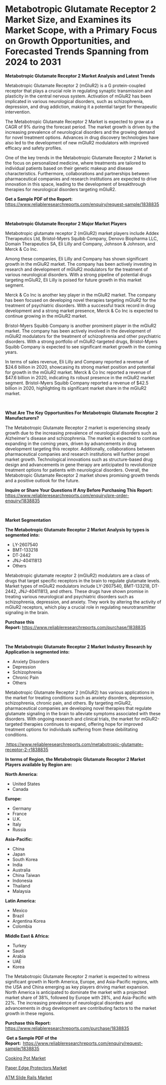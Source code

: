 <p><h1>Metabotropic Glutamate Receptor 2 Market Size, and Examines its Market Scope, with a Primary Focus on Growth Opportunities, and Forecasted Trends Spanning from 2024 to 2031</h1></p><p><strong>Metabotropic Glutamate Receptor 2 Market Analysis and Latest Trends</strong></p>
<p><p>Metabotropic Glutamate Receptor 2 (mGluR2) is a G protein-coupled receptor that plays a crucial role in regulating synaptic transmission and plasticity in the central nervous system. Activation of mGluR2 has been implicated in various neurological disorders, such as schizophrenia, depression, and drug addiction, making it a potential target for therapeutic intervention.</p><p>The Metabotropic Glutamate Receptor 2 Market is expected to grow at a CAGR of 9% during the forecast period. The market growth is driven by the increasing prevalence of neurological disorders and the growing demand for novel treatment options. Advances in drug discovery technologies have also led to the development of new mGluR2 modulators with improved efficacy and safety profiles.</p><p>One of the key trends in the Metabotropic Glutamate Receptor 2 Market is the focus on personalized medicine, where treatments are tailored to individual patients based on their genetic makeup and disease characteristics. Furthermore, collaborations and partnerships between pharmaceutical companies and research institutions are expected to drive innovation in this space, leading to the development of breakthrough therapies for neurological disorders targeting mGluR2.</p></p>
<p><strong>Get a Sample PDF of the Report:&nbsp;</strong> <a href="https://www.reliableresearchreports.com/enquiry/request-sample/1838835">https://www.reliableresearchreports.com/enquiry/request-sample/1838835</a></p>
<p>&nbsp;</p>
<p><strong>Metabotropic Glutamate Receptor 2 Major Market Players</strong></p>
<p><p>Metabotropic glutamate receptor 2 (mGluR2) market players include Addex Therapeutics Ltd, Bristol-Myers Squibb Company, Denovo Biopharma LLC, Domain Therapeutics SA, Eli Lilly and Company, Johnson & Johnson, and Merck & Co Inc. </p><p>Among these companies, Eli Lilly and Company has shown significant growth in the mGluR2 market. The company has been actively investing in research and development of mGluR2 modulators for the treatment of various neurological disorders. With a strong pipeline of potential drugs targeting mGluR2, Eli Lilly is poised for future growth in this market segment.</p><p>Merck & Co Inc is another key player in the mGluR2 market. The company has been focused on developing novel therapies targeting mGluR2 for the treatment of psychiatric disorders. With a successful track record in drug development and a strong market presence, Merck & Co Inc is expected to continue growing in the mGluR2 market.</p><p>Bristol-Myers Squibb Company is another prominent player in the mGluR2 market. The company has been actively involved in the development of mGluR2 modulators for the treatment of schizophrenia and other psychiatric disorders. With a strong portfolio of mGluR2-targeted drugs, Bristol-Myers Squibb Company is expected to see significant market growth in the coming years.</p><p>In terms of sales revenue, Eli Lilly and Company reported a revenue of $24.6 billion in 2020, showcasing its strong market position and potential for growth in the mGluR2 market. Merck & Co Inc reported a revenue of $47.6 billion in 2020, indicating its robust presence in the mGluR2 market segment. Bristol-Myers Squibb Company reported a revenue of $42.5 billion in 2020, highlighting its significant market share in the mGluR2 market.</p></p>
<p>&nbsp;</p>
<p><strong>What Are The Key Opportunities For Metabotropic Glutamate Receptor 2 Manufacturers?</strong></p>
<p><p>The Metabotropic Glutamate Receptor 2 market is experiencing steady growth due to the increasing prevalence of neurological disorders such as Alzheimer's disease and schizophrenia. The market is expected to continue expanding in the coming years, driven by advancements in drug development targeting this receptor. Additionally, collaborations between pharmaceutical companies and research institutions will further propel market growth. Technological innovations such as structure-based drug design and advancements in gene therapy are anticipated to revolutionize treatment options for patients with neurological disorders. Overall, the Metabotropic Glutamate Receptor 2 market shows promising growth trends and a positive outlook for the future.</p></p>
<p><strong>Inquire or Share Your Questions If Any Before Purchasing This Report:</strong> <a href="https://www.reliableresearchreports.com/enquiry/pre-order-enquiry/1838835">https://www.reliableresearchreports.com/enquiry/pre-order-enquiry/1838835</a></p>
<p>&nbsp;</p>
<p><strong>Market Segmentation</strong></p>
<p><strong>The Metabotropic Glutamate Receptor 2 Market Analysis by types is segmented into:</strong></p>
<p><ul><li>LY-2607540</li><li>BMT-133218</li><li>DT-2442</li><li>JNJ-40411813</li><li>Others</li></ul></p>
<p><p>Metabotropic glutamate receptor 2 (mGluR2) modulators are a class of drugs that target specific receptors in the brain to regulate glutamate levels. Market types of mGluR2 modulators include LY-2607540, BMT-133218, DT-2442, JNJ-40411813, and others. These drugs have shown promise in treating various neurological and psychiatric disorders such as schizophrenia, depression, and anxiety. They work by altering the activity of mGluR2 receptors, which play a crucial role in regulating neurotransmitter signaling in the brain.</p></p>
<p><strong>Purchase this Report:&nbsp;</strong><a href="https://www.reliableresearchreports.com/purchase/1838835">https://www.reliableresearchreports.com/purchase/1838835</a></p>
<p>&nbsp;</p>
<p><strong>The Metabotropic Glutamate Receptor 2 Market Industry Research by Application is segmented into:</strong></p>
<p><ul><li>Anxiety Disorders</li><li>Depression</li><li>Schizophrenia</li><li>Chronic Pain</li><li>Others</li></ul></p>
<p><p>Metabotropic Glutamate Receptor 2 (mGluR2) has various applications in the market for treating conditions such as anxiety disorders, depression, schizophrenia, chronic pain, and others. By targeting mGluR2, pharmaceutical companies are developing novel therapies that regulate glutamate signaling in the brain to alleviate symptoms associated with these disorders. With ongoing research and clinical trials, the market for mGluR2-targeted therapies continues to expand, offering hope for improved treatment options for individuals suffering from these debilitating conditions.</p></p>
<p><a href="https://www.reliableresearchreports.com/metabotropic-glutamate-receptor-2-r1838835">&nbsp;https://www.reliableresearchreports.com/metabotropic-glutamate-receptor-2-r1838835</a></p>
<p><strong>In terms of Region, the Metabotropic Glutamate Receptor 2 Market Players available by Region are:</strong></p>
<p>
    <p> <strong> North America: </strong>
        <ul>
            <li>United States</li>
            <li>Canada</li>
        </ul>
        </p> 
    <p> <strong> Europe: </strong>
        <ul>
            <li>Germany</li>
            <li>France</li>
            <li>U.K.</li>
            <li>Italy</li>
            <li>Russia</li>
        </ul>
        </p> 
    <p> <strong> Asia-Pacific: </strong>
        <ul>
            <li>China</li>
            <li>Japan</li>
            <li>South Korea</li>
            <li>India</li>
            <li>Australia</li>
            <li>China Taiwan</li>
            <li>Indonesia</li>
            <li>Thailand</li>
            <li>Malaysia</li>
        </ul>
        </p> 
    <p> <strong> Latin America: </strong>
        <ul>
            <li>Mexico</li>
            <li>Brazil</li>
            <li>Argentina Korea</li>
            <li>Colombia</li>
        </ul>
        </p> 
    <p> <strong> Middle East & Africa: </strong>
        <ul>
            <li>Turkey</li>
            <li>Saudi</li>
            <li>Arabia</li>
            <li>UAE</li>
            <li>Korea</li>
        </ul>
    </p>
    </p>
<p><p>The Metabotropic Glutamate Receptor 2 market is expected to witness significant growth in North America, Europe, and Asia-Pacific regions, with the USA and China emerging as key players driving market expansion. North America is anticipated to dominate the market with a projected market share of 38%, followed by Europe with 28%, and Asia-Pacific with 22%. The increasing prevalence of neurological disorders and advancements in drug development are contributing factors to the market growth in these regions.</p></p>
<p><strong>Purchase this Report: </strong><a href="https://www.reliableresearchreports.com/purchase/1838835">https://www.reliableresearchreports.com/purchase/1838835</a></p>
<p>&nbsp;<strong>Get a Sample PDF of the Report:&nbsp;&nbsp;</strong><a href="https://www.reliableresearchreports.com/enquiry/request-sample/1838835">https://www.reliableresearchreports.com/enquiry/request-sample/1838835</a></p>
<p><strong></strong></p>
<p><p><a href="https://www.linkedin.com/pulse/cooking-pot-market-key-successful-business-strategy-htyye">Cooking Pot Market</a></p><p><a href="https://www.linkedin.com/pulse/paper-edge-protectors-market-challenges-opportunities-pz8re">Paper Edge Protectors Market</a></p><p><a href="https://issuu.com/reportprime-2/docs/atm-slide-rails-market-size-2030.pptx">ATM Slide Rails Market</a></p></p>
